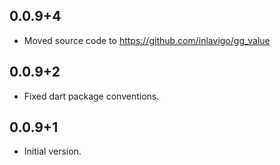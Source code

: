 ## 0.0.9+4

- Moved source code to https://github.com/inlavigo/gg_value


## 0.0.9+2

- Fixed dart package conventions.

## 0.0.9+1

- Initial version.
